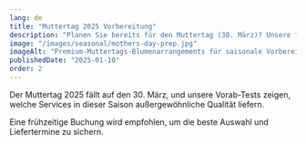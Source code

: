 ```yaml
---
lang: de
title: "Muttertag 2025 Vorbereitung"
description: "Planen Sie bereits für den Muttertag (30. März)? Unsere frühen Tests zeigen außergewöhnliche Qualität von Interflora und Flowerbx in dieser Saison. Buchen Sie frühzeitig, um Enttäuschungen zu vermeiden."
image: "/images/seasonal/mothers-day-prep.jpg"
imageAlt: "Premium-Muttertags-Blumenarrangements für saisonale Vorbereitung"
publishedDate: "2025-01-10"
order: 2
---
```


Der Muttertag 2025 fällt auf den 30. März, und unsere Vorab-Tests zeigen, welche Services in dieser Saison außergewöhnliche Qualität liefern.

Eine frühzeitige Buchung wird empfohlen, um die beste Auswahl und Liefertermine zu sichern.
